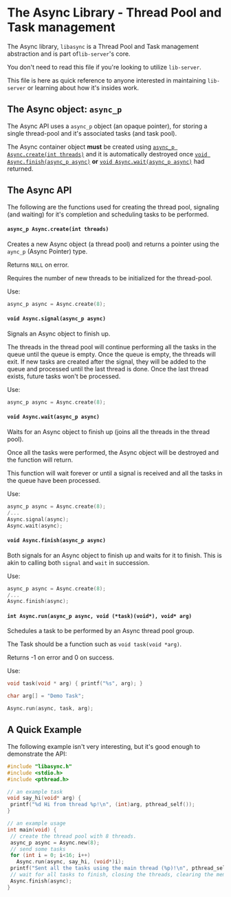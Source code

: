 # The Async Library - Thread Pool and Task management

The Async library, `libasync` is a Thread Pool and Task management abstraction and is part of`lib-server`'s core.

You don't need to read this file if you're looking to utilize `lib-server`.

This file is here as quick reference to anyone interested in maintaining `lib-server` or learning about how it's insides work.

## The Async object: `async_p`

The Async API uses a `async_p` object (an opaque pointer), for storing a single thread-pool and it's associated tasks (and task pool).

The Async container object **must** be created using [`async_p Async.create(int threads)`](#async_p-asynccreateint-threads) and it is automatically destroyed once [`void Async.finish(async_p async)`](#void-asyncfinishasync_p-async) **or** [`void Async.wait(async_p async)`](#void-asyncwaitasync_p-async) had returned.

## The Async API

The following are the functions used for creating the thread pool, signaling (and waiting) for it's completion and scheduling tasks to be performed.

#### `async_p Async.create(int threads)`

Creates a new Async object (a thread pool) and returns a pointer using the `aync_p` (Async Pointer) type.

Returns `NULL` on error.

Requires the number of new threads to be initialized for the thread-pool.

Use:

```c
async_p async = Async.create(8);
```

#### `void Async.signal(async_p async)`

Signals an Async object to finish up.

The threads in the thread pool will continue performing all the tasks in the queue until the queue is empty. Once the queue is empty, the threads will exit. If new tasks are created after the signal, they will be added to the queue and processed until the last thread is done. Once the last thread exists, future tasks won't be processed.

Use:

```c
async_p async = Async.create(8);
```

#### `void Async.wait(async_p async)`

Waits for an Async object to finish up (joins all the threads in the thread
pool).

Once all the tasks were performed, the Async object will be destroyed and the function will return.

This function will wait forever or until a signal is received and all the tasks in the queue have been processed.

Use:

```c
async_p async = Async.create(8);
/...
Async.signal(async);
Async.wait(async);
```

#### `void Async.finish(async_p async)`

Both signals for an Async object to finish up and waits for it to finish. This is akin to calling both `signal` and `wait` in succession.

Use:

```c
async_p async = Async.create(8);
/...
Async.finish(async);
```

#### `int Async.run(async_p async, void (*task)(void*), void* arg)`

Schedules a task to be performed by an Async thread pool group.

The Task should be a function such as `void task(void *arg)`.

Returns -1 on error and 0 on success.

Use:

```c
void task(void * arg) { printf("%s", arg); }

char arg[] = "Demo Task";

Async.run(async, task, arg);
```

## A Quick Example

The following example isn't very interesting, but it's good enough to demonstrate the API:

```c
#include "libasync.h"
#include <stdio.h>
#include <pthread.h>

// an example task
void say_hi(void* arg) {
 printf("%d Hi from thread %p!\n", (int)arg, pthread_self());
}

// an example usage
int main(void) {
 // create the thread pool with 8 threads.
 async_p async = Async.new(8);
 // send some tasks
 for (int i = 0; i<16; i++)
   Async.run(async, say_hi, (void*)i);
 printf("Sent all the tasks using the main thread (%p)!\n", pthread_self());
 // wait for all tasks to finish, closing the threads, clearing the memory.
 Async.finish(async);
}
```
